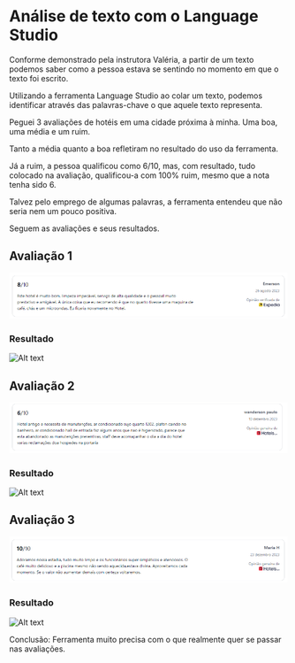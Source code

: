 # Análise de texto com o Language Studio

Conforme demonstrado pela instrutora Valéria, a partir de um texto podemos saber como a pessoa estava se sentindo no momento em que o texto foi escrito. 

Utilizando a ferramenta Language Studio ao colar um texto, podemos identificar através das palavras-chave o que aquele texto representa. 

Peguei 3 avaliações de hotéis em uma cidade próxima à minha. Uma boa, uma média e um ruim. 

Tanto a média quanto a boa refletiram no resultado do uso da ferramenta. 

Já a ruim, a pessoa qualificou como 6/10, mas, com resultado, tudo colocado na avaliação, qualificou-a com 100% ruim, mesmo que a nota tenha sido 6. 

Talvez pelo emprego de algumas palavras, a ferramenta entendeu que não seria nem um pouco positiva. 

Seguem as avaliações e seus resultados.

## Avaliação 1

![Alt text](inputs/Avalia%C3%A7%C3%A3o1.png)

### Resultado 

![Alt text](inputs/Resultado1.png)

## Avaliação 2

![Alt text](inputs/Avalia%C3%A7%C3%A3o2.png)

### Resultado 

![Alt text](inputs/Resultado2.png)

## Avaliação 3

![Alt text](inputs/Avalia%C3%A7%C3%A3o3.png)

### Resultado 

![Alt text](inputs/Resultado3.png)

Conclusão: Ferramenta muito precisa com o que realmente quer se passar nas avaliações.